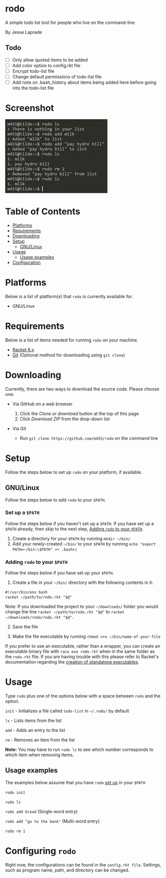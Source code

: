 # rodo

A simple todo list tool for people who live on the command-line

By Jesse Laprade

## Todo

- [ ] Only allow quoted items to be added
- [ ] Add color option to config.rkt file
- [ ] Encrypt todo-list file
- [ ] Change default permissions of todo-list file
- [ ] Add note on .bash_history about items being added here before going into the todo-list file

# Screenshot

![](screenshot.png)

# Table of Contents

* [Platforms](https://github.com/m455/rodo#platforms)
* [Requirements](https://github.com/m455/rodo#requirements)
* [Downloading](https://github.com/m455/rodo#downloading)
* [Setup](https://github.com/m455/rodo#setup)
    * [GNU/Linux](https://github.com/m455/rodo#gnulinux)
* [Usage](https://github.com/m455/rodo#usage)
    * [Usage examples](https://github.com/m455/rodo#usage-examples)
* [Configuration](https://github.com/m455/rodo#configuring-rodo)

# Platforms

Below is a list of platform(s) that `rodo` is currently available for.

* GNU/Linux

# Requirements

Below is a list of items needed for running `rodo` on your machine.

* [Racket 6.x](https://racket-lang.org/)
* [Git](https://git-scm.com/) (Optional method for downloading using `git clone`)

# Downloading

Currently, there are two ways to download the source code. Please choose one:

* Via GitHub on a web browser
    1. Click the *Clone or download* button at the top of this page
    2. Click *Download ZIP* from the drop-down list

* Via Git
    * Run `git clone https://github.com/m455/rodo` on the command line

# Setup

Follow the steps below to set up `rodo` on your platform, if available.

## GNU/Linux

Follow the steps below to add `rodo` to your `$PATH`.

### Set up a `$PATH`

Follow the steps below if you haven't set up a `$PATH`. If you have set up a `$PATH` already,
then skip to the next step, [Adding `rodo` to your `$PATH`](https://github.com/m455/rodo#adding-rodo-to-your-path).

1. Create a directory for your `$PATH` by running `mkdir ~/bin/`
2. Add your newly-created `~/bin/` to your `$PATH` by running `echo "export PATH=~/bin:\$PATH" >> .bashrc`

### Adding `rodo` to your `$PATH`

Follow the steps below if you have set up your `$PATH`.

1. Create a file in your `~/bin/` directory with the following contents in it:

```
#!/usr/bin/env bash
racket ~/path/to/rodo.rkt "$@"
```

Note: If you downloaded the project to your `~/downloads/` folder you would change the line
`racket ~/path/to/rodo.rkt "$@"` to `racket ~/downloads/rodo/rodo.rkt "$@"`.

2. Save the file

3. Make the file executable by running `chmod u+x ~/bin/name-of-your-file`

If you prefer to use an executable, rather than a wrapper,
you can create an executable binary file with `raco exe rodo.rkt` when in the same
folder as the `rodo.rkt` file. If you are having trouble with this please refer to Racket's documentation
regarding the [creation of standalone executables](https://docs.racket-lang.org/raco/exe.html).

# Usage

Type `rodo` plus one of the options below with a space
between `rodo` and the option.

`init` - Initializes a file called `todo-list` in `~/.rodo/` by default

`ls` - Lists items from the list

`add` - Adds an entry to the list

`rm` - Removes an item from the list

**Note:** You may have to run `rodo ls` to see which number corresponds to which item when removing items.

## Usage examples

The examples below assume that you have `rodo` [set up](https://github.com/m455/rodo#set-up-a-path) in your `$PATH`

`rodo init`

`rodo ls`

`rodo add bread` (Single-word entry)

`rodo add "go to the bank"` (Multi-word entry)

`rodo rm 1`

# Configuring `rodo`

Right now, the configurations can be found in the `config.rkt file`. Settings, such as program name, path, and directory can be changed.

